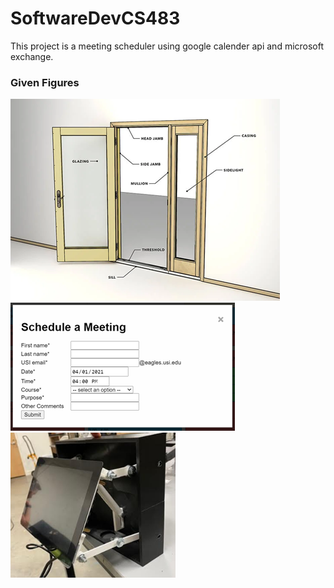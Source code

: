 # SoftwareDevCS483
This project is a meeting scheduler using google calender api and microsoft exchange.
### Given Figures
![](./Picture1.png)
![](./Picture2.png)
![](./Picture3.png)
